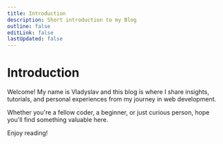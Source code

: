 ```yaml
---
title: Introduction
description: Short introduction to my Blog
outline: false
editLink: false
lastUpdated: false
---
```


# Introduction

Welcome! My name is Vladyslav and this blog is where I share insights, tutorials, and personal experiences from my journey in web development.

Whether you're a fellow coder, a beginner, or just curious person, hope you'll find something valuable here.

Enjoy reading!
